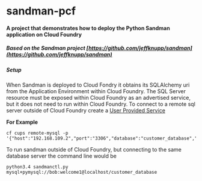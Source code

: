 sandman-pcf
===========

#### A project that demonstrates how to deploy the Python Sandman application on Cloud Foundry


##### Based on the Sandman project [https://github.com/jeffknupp/sandman](https://github.com/jeffknupp/sandman) 


##### Setup

When Sandman is deployed to Cloud Fondry it obtains its SQLAlchemy uri from the Application Environment within Cloud Foundry.
The SQL Server resource must be exposed within Cloud Foundry as an advertised service, but it does not need to run within Cloud Foundry.
To connect to a remote sql server outside of Cloud Foundry create a [User Provided Service]( http://docs.cloudfoundry.org/devguide/services/user-provided.html)

**For Example**
```
cf cups remote-mysql -p '{"host":"192.168.109.2","port":"3306","database":"customer_database","user":"bob","password":"welcome1"}'
```

To run sandman outside of Cloud Foundry, but connecting to the same database server the command line would be

```
python3.4 sandmanctl.py mysql+pymysql://bob:welcome1@localhost/customer_database
```

